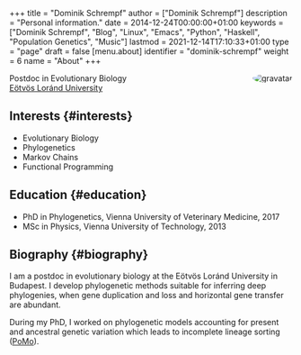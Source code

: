 +++
title = "Dominik Schrempf"
author = ["Dominik Schrempf"]
description = "Personal information."
date = 2014-12-24T00:00:00+01:00
keywords = ["Dominik Schrempf", "Blog", "Linux", "Emacs", "Python", "Haskell", "Population Genetics", "Music"]
lastmod = 2021-12-14T17:10:33+01:00
type = "page"
draft = false
[menu.about]
  identifier = "dominik-schrempf"
  weight = 6
  name = "About"
+++

<img style="border-radius: 50%; float: right;"
     src="https://www.gravatar.com/avatar/b05a00fb86fa378973181afd07c7e548?s=150"
     alt="gravatar"
     title="Dominik Schrempf"/>

Postdoc in Evolutionary Biology<br />
[Eötvös Loránd University](https://www.elte.hu/en/)


## Interests {#interests}

-   Evolutionary Biology
-   Phylogenetics
-   Markov Chains
-   Functional Programming


## Education {#education}

-   PhD in Phylogenetics, Vienna University of Veterinary Medicine, 2017
-   MSc in Physics, Vienna University of Technology, 2013


## Biography {#biography}

I am a postdoc in evolutionary biology at the Eötvös Loránd University in
Budapest. I develop phylogenetic methods suitable for inferring deep
phylogenies, when gene duplication and loss and horizontal gene transfer are
abundant.

During my PhD, I worked on phylogenetic models accounting for present and
ancestral genetic variation which leads to incomplete lineage sorting ([PoMo](http://www.iqtree.org/doc/Polymorphism-Aware-Models)).
